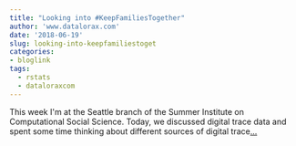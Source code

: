 ```yaml
---
title: "Looking into #KeepFamiliesTogether"
author: 'www.datalorax.com'
date: '2018-06-19'
slug: looking-into-keepfamiliestoget
categories:
- bloglink
tags:
  - rstats
  - dataloraxcom
---
```


This week I'm at the Seattle branch of the Summer Institute on Computational Social Science. Today, we discussed digital trace data and spent some time thinking about different sources of digital trace[... <i class="fas fa-external-link-alt"></i>](http://www.dandersondata.com/post/looking-into-keepfamiliestogether/)

